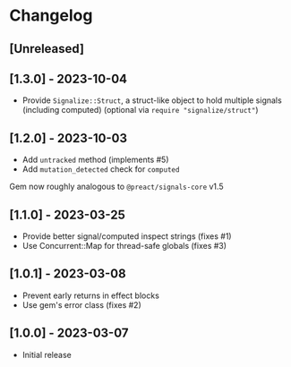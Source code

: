 # Changelog

## [Unreleased]

## [1.3.0] - 2023-10-04

- Provide `Signalize::Struct`, a struct-like object to hold multiple signals (including computed)
  (optional via `require "signalize/struct"`)

## [1.2.0] - 2023-10-03

- Add `untracked` method (implements #5)
- Add `mutation_detected` check for `computed`

Gem now roughly analogous to `@preact/signals-core` v1.5

## [1.1.0] - 2023-03-25

- Provide better signal/computed inspect strings (fixes #1)
- Use Concurrent::Map for thread-safe globals (fixes #3)

## [1.0.1] - 2023-03-08

- Prevent early returns in effect blocks
- Use gem's error class (fixes #2)

## [1.0.0] - 2023-03-07

- Initial release
